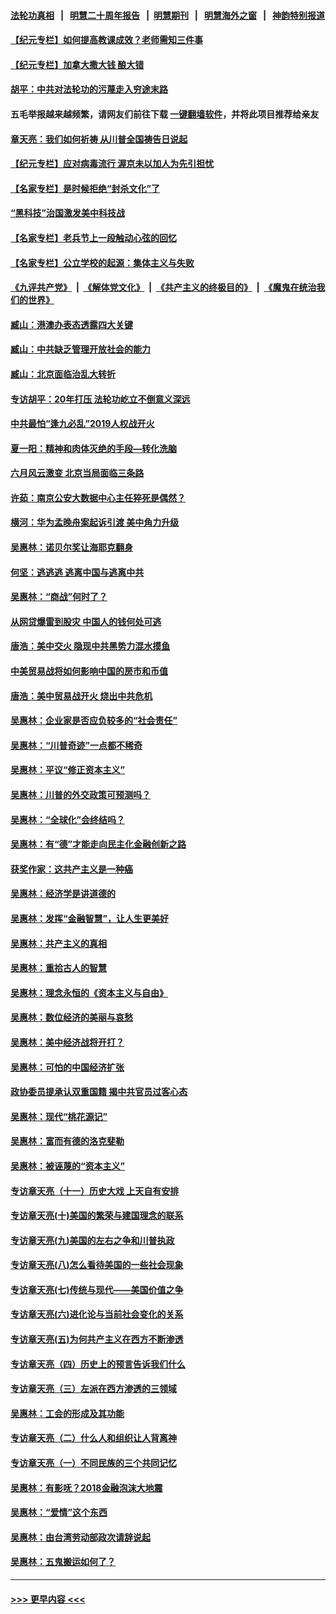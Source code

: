 #### [法轮功真相](https://github.com/gfw-breaker/truth/blob/master/README.md?t=0) &nbsp;&nbsp;|&nbsp;&nbsp; [明慧二十周年报告](https://github.com/gfw-breaker/mh-reports/blob/master/README.md?t=0) &nbsp;&nbsp;|&nbsp;&nbsp;[明慧期刊](https://github.com/gfw-breaker/mh-qikan) &nbsp;&nbsp;|&nbsp;&nbsp; [明慧海外之窗](https://github.com/gfw-breaker/mh-news/blob/master/README.md?t=0) &nbsp;&nbsp;|&nbsp;&nbsp; [神韵特别报道](https://github.com/gfw-breaker/mh-news/blob/master/shenyun.md?t=0)
#### [【纪元专栏】如何提高教课成效？老师需知三件事](../pages/nsc423/n12417848.md?t=06180852) 
#### [【纪元专栏】加拿大撒大钱 酿大错](../pages/nsc423/n12406564.md?t=06180852) 
#### [胡平：中共对法轮功的污蔑走入穷途末路](../pages/nsc423/n12266737.md?t=06180852) 
#### 五毛举报越来越频繁，请网友们前往下载 [一键翻墙软件](https://github.com/gfw-breaker/ssr-accounts)，并将此项目推荐给亲友
#### [章天亮：我们如何祈祷 从川普全国祷告日说起](../pages/nsc423/n11944627.md?t=06180852) 
#### [【纪元专栏】应对病毒流行 渥京未以加人为先引担忧](../pages/nsc423/n11875714.md?t=06180852) 
#### [【名家专栏】是时候拒绝“封杀文化”了](../pages/nsc423/n11814093.md?t=06180852) 
#### [“黑科技”治国激发美中科技战](../pages/nsc423/n11638056.md?t=06180852) 
#### [【名家专栏】老兵节上一段触动心弦的回忆](../pages/nsc423/n11646016.md?t=06180852) 
#### [【名家专栏】公立学校的起源：集体主义与失败](../pages/nsc423/n11601833.md?t=06180852) 
#### [《九评共产党》](https://github.com/begood0513/9ping.md/blob/master/README.md) &nbsp;|&nbsp; [《解体党文化》](../../../../jtdwh.md/blob/master/README.md)  &nbsp;|&nbsp; [《共产主义的终极目的》](../../../../gczydzjmd.md/blob/master/README.md) &nbsp;|&nbsp; [《魔鬼在统治我们的世界》](../../../../mgztzwmdsj.md/blob/master/README.md) 
#### [臧山：港澳办表态透露四大关键](../pages/nsc423/n11421628.md?t=06180852) 
#### [臧山：中共缺乏管理开放社会的能力](../pages/nsc423/n11407457.md?t=06180852) 
#### [臧山：北京面临治乱大转折](../pages/nsc423/n11406895.md?t=06180852) 
#### [专访胡平：20年打压 法轮功屹立不倒意义深远](../pages/nsc423/n11398800.md?t=06180852) 
#### [中共最怕“逢九必乱”2019人权战开火](../pages/nsc423/n11385248.md?t=06180852) 
#### [夏一阳：精神和肉体灭绝的手段—转化洗脑](../pages/nsc423/n11368250.md?t=06180852) 
#### [六月风云激变 北京当局面临三条路](../pages/nsc423/n11313668.md?t=06180852) 
#### [许茹：南京公安大数据中心主任猝死是偶然？](../pages/nsc423/n11064744.md?t=06180852) 
#### [横河：华为孟晚舟案起诉引渡 美中角力升级](../pages/nsc423/n11027230.md?t=06180852) 
#### [吴惠林：诺贝尔奖让海耶克翻身](../pages/nsc423/n10890049.md?t=06180852) 
#### [何坚：逃逃逃 逃离中国与逃离中共](../pages/nsc423/n10592891.md?t=06180852) 
#### [吴惠林：“商战”何时了？](../pages/nsc423/n10573558.md?t=06180852) 
#### [从网贷爆雷到股灾 中国人的钱何处可逃](../pages/nsc423/n10572800.md?t=06180852) 
#### [唐浩：美中交火 隐现中共黑势力混水摸鱼](../pages/nsc423/n10544040.md?t=06180852) 
#### [中美贸易战将如何影响中国的房市和币值](../pages/nsc423/n10543697.md?t=06180852) 
#### [唐浩：美中贸易战开火 烧出中共危机](../pages/nsc423/n10540126.md?t=06180852) 
#### [吴惠林：企业家是否应负较多的“社会责任”](../pages/nsc423/n10535022.md?t=06180852) 
#### [吴惠林：“川普奇迹”一点都不稀奇](../pages/nsc423/n10512808.md?t=06180852) 
#### [吴惠林：平议“修正资本主义”](../pages/nsc423/n10495724.md?t=06180852) 
#### [吴惠林：川普的外交政策可预测吗？](../pages/nsc423/n10462387.md?t=06180852) 
#### [吴惠林：“全球化”会终结吗？](../pages/nsc423/n10452838.md?t=06180852) 
#### [吴惠林：有“德”才能走向民主化金融创新之路](../pages/nsc423/n10432292.md?t=06180852) 
#### [获奖作家：这共产主义是一种癌](../pages/nsc423/n10431541.md?t=06180852) 
#### [吴惠林：经济学是讲道德的](../pages/nsc423/n10398014.md?t=06180852) 
#### [吴惠林：发挥“金融智慧”，让人生更美好](../pages/nsc423/n10375019.md?t=06180852) 
#### [吴惠林：共产主义的真相](../pages/nsc423/n10351394.md?t=06180852) 
#### [吴惠林：重拾古人的智慧](../pages/nsc423/n10337691.md?t=06180852) 
#### [吴惠林：理念永恒的《资本主义与自由》](../pages/nsc423/n10316274.md?t=06180852) 
#### [吴惠林：数位经济的美丽与哀愁](../pages/nsc423/n10292946.md?t=06180852) 
#### [吴惠林：美中经济战将开打？](../pages/nsc423/n10258825.md?t=06180852) 
#### [吴惠林：可怕的中国经济扩张](../pages/nsc423/n10219147.md?t=06180852) 
#### [政协委员提承认双重国籍 揭中共官员过客心态](../pages/nsc423/n10208809.md?t=06180852) 
#### [吴惠林：现代“桃花源记”](../pages/nsc423/n10185234.md?t=06180852) 
#### [吴惠林：富而有德的洛克斐勒](../pages/nsc423/n10142264.md?t=06180852) 
#### [吴惠林：被诬蔑的“资本主义”](../pages/nsc423/n10124816.md?t=06180852) 
#### [专访章天亮（十一）历史大戏 上天自有安排](../pages/nsc423/n10094905.md?t=06180852) 
#### [专访章天亮(十)美国的繁荣与建国理念的联系](../pages/nsc423/n10094899.md?t=06180852) 
#### [专访章天亮(九)美国的左右之争和川普执政](../pages/nsc423/n10094889.md?t=06180852) 
#### [专访章天亮(八)怎么看待美国的一些社会现象](../pages/nsc423/n10094857.md?t=06180852) 
#### [专访章天亮(七)传统与现代——美国价值之争](../pages/nsc423/n10093140.md?t=06180852) 
#### [专访章天亮(六)进化论与当前社会变化的关系](../pages/nsc423/n10092036.md?t=06180852) 
#### [专访章天亮(五)为何共产主义在西方不断渗透](../pages/nsc423/n10083620.md?t=06180852) 
#### [专访章天亮（四）历史上的预言告诉我们什么](../pages/nsc423/n10083606.md?t=06180852) 
#### [专访章天亮（三）左派在西方渗透的三领域](../pages/nsc423/n10081115.md?t=06180852) 
#### [吴惠林：工会的形成及其功能](../pages/nsc423/n10080633.md?t=06180852) 
#### [专访章天亮（二）什么人和组织让人背离神](../pages/nsc423/n10076637.md?t=06180852) 
#### [专访章天亮（一）不同民族的三个共同记忆](../pages/nsc423/n10074188.md?t=06180852) 
#### [吴惠林：有影呒？2018金融泡沫大地震](../pages/nsc423/n10040534.md?t=06180852) 
#### [吴惠林：“爱情”这个东西](../pages/nsc423/n10019423.md?t=06180852) 
#### [吴惠林：由台湾劳动部政次请辞说起](../pages/nsc423/n9979679.md?t=06180852) 
#### [吴惠林：五鬼搬运如何了？](../pages/nsc423/n9925338.md?t=06180852) 

----
#### [ >>> 更早内容 <<< ](../indexes/nsc423-earlier.md)
